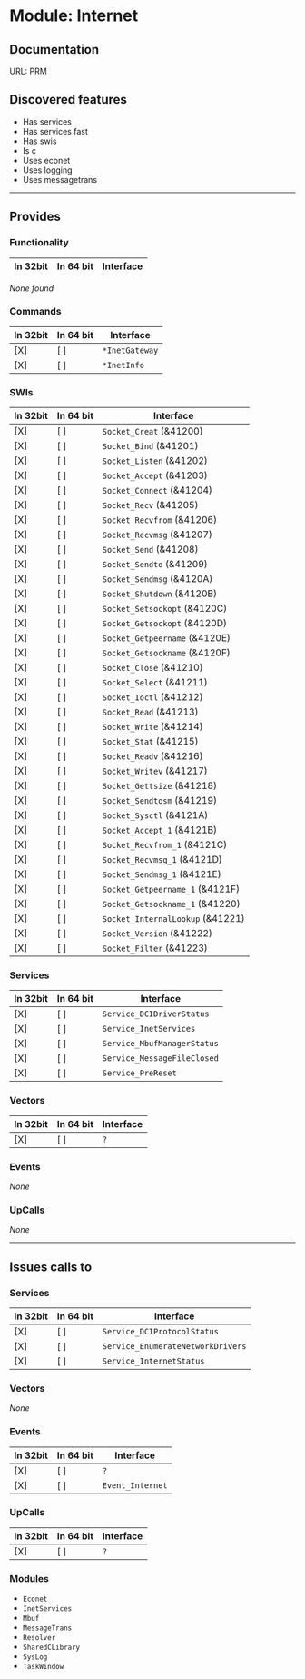 # Module: Internet

## Documentation

URL: [PRM](http://www.riscos.com/support/developers/prm/internet.html)

## Discovered features


* Has services
* Has services fast
* Has swis
* Is c
* Uses econet
* Uses logging
* Uses messagetrans

---

## Provides

### Functionality

| In 32bit | In 64 bit | Interface |
|----------|-----------|-----------|

*None found*

### Commands


| In 32bit | In 64 bit | Interface |
|----------|-----------|-----------|
| [X]      | [ ]       | `*InetGateway` |
| [X]      | [ ]       | `*InetInfo` |


### SWIs


| In 32bit | In 64 bit | Interface |
|----------|-----------|-----------|
| [X]      | [ ]       | `Socket_Creat` (&41200) |
| [X]      | [ ]       | `Socket_Bind` (&41201) |
| [X]      | [ ]       | `Socket_Listen` (&41202) |
| [X]      | [ ]       | `Socket_Accept` (&41203) |
| [X]      | [ ]       | `Socket_Connect` (&41204) |
| [X]      | [ ]       | `Socket_Recv` (&41205) |
| [X]      | [ ]       | `Socket_Recvfrom` (&41206) |
| [X]      | [ ]       | `Socket_Recvmsg` (&41207) |
| [X]      | [ ]       | `Socket_Send` (&41208) |
| [X]      | [ ]       | `Socket_Sendto` (&41209) |
| [X]      | [ ]       | `Socket_Sendmsg` (&4120A) |
| [X]      | [ ]       | `Socket_Shutdown` (&4120B) |
| [X]      | [ ]       | `Socket_Setsockopt` (&4120C) |
| [X]      | [ ]       | `Socket_Getsockopt` (&4120D) |
| [X]      | [ ]       | `Socket_Getpeername` (&4120E) |
| [X]      | [ ]       | `Socket_Getsockname` (&4120F) |
| [X]      | [ ]       | `Socket_Close` (&41210) |
| [X]      | [ ]       | `Socket_Select` (&41211) |
| [X]      | [ ]       | `Socket_Ioctl` (&41212) |
| [X]      | [ ]       | `Socket_Read` (&41213) |
| [X]      | [ ]       | `Socket_Write` (&41214) |
| [X]      | [ ]       | `Socket_Stat` (&41215) |
| [X]      | [ ]       | `Socket_Readv` (&41216) |
| [X]      | [ ]       | `Socket_Writev` (&41217) |
| [X]      | [ ]       | `Socket_Gettsize` (&41218) |
| [X]      | [ ]       | `Socket_Sendtosm` (&41219) |
| [X]      | [ ]       | `Socket_Sysctl` (&4121A) |
| [X]      | [ ]       | `Socket_Accept_1` (&4121B) |
| [X]      | [ ]       | `Socket_Recvfrom_1` (&4121C) |
| [X]      | [ ]       | `Socket_Recvmsg_1` (&4121D) |
| [X]      | [ ]       | `Socket_Sendmsg_1` (&4121E) |
| [X]      | [ ]       | `Socket_Getpeername_1` (&4121F) |
| [X]      | [ ]       | `Socket_Getsockname_1` (&41220) |
| [X]      | [ ]       | `Socket_InternalLookup` (&41221) |
| [X]      | [ ]       | `Socket_Version` (&41222) |
| [X]      | [ ]       | `Socket_Filter` (&41223) |


### Services


| In 32bit | In 64 bit | Interface |
|----------|-----------|-----------|
| [X]      | [ ]       | `Service_DCIDriverStatus` |
| [X]      | [ ]       | `Service_InetServices` |
| [X]      | [ ]       | `Service_MbufManagerStatus` |
| [X]      | [ ]       | `Service_MessageFileClosed` |
| [X]      | [ ]       | `Service_PreReset` |


### Vectors


| In 32bit | In 64 bit | Interface |
|----------|-----------|-----------|
| [X]      | [ ]       | `?` |


### Events


*None*


### UpCalls


*None*


---

## Issues calls to

### Services


| In 32bit | In 64 bit | Interface |
|----------|-----------|-----------|
| [X]      | [ ]       | `Service_DCIProtocolStatus` |
| [X]      | [ ]       | `Service_EnumerateNetworkDrivers` |
| [X]      | [ ]       | `Service_InternetStatus` |


### Vectors


*None*


### Events


| In 32bit | In 64 bit | Interface |
|----------|-----------|-----------|
| [X]      | [ ]       | `?` |
| [X]      | [ ]       | `Event_Internet` |


### UpCalls


| In 32bit | In 64 bit | Interface |
|----------|-----------|-----------|
| [X]      | [ ]       | `?` |


### Modules


* `Econet`
* `InetServices`
* `Mbuf`
* `MessageTrans`
* `Resolver`
* `SharedCLibrary`
* `SysLog`
* `TaskWindow`


